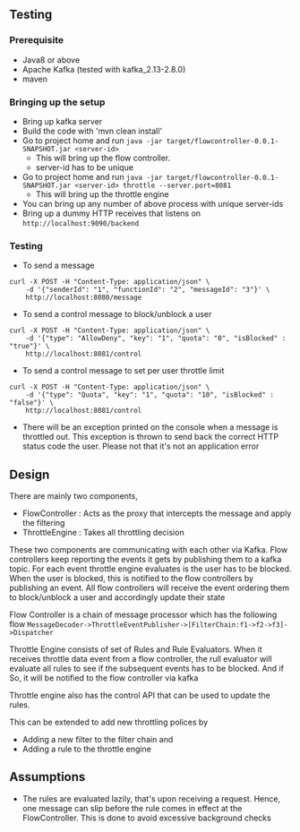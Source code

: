 ## Testing

### Prerequisite
* Java8 or above
* Apache Kafka (tested with kafka_2.13-2.8.0)
* maven

### Bringing up the setup
* Bring up kafka server
* Build the code with 'mvn clean install'
* Go to project home and run `java -jar target/flowcontroller-0.0.1-SNAPSHOT.jar <server-id>`
  * This will bring up the flow controller.
  * server-id has to be unique
* Go to project home and run `java -jar target/flowcontroller-0.0.1-SNAPSHOT.jar <server-id> throttle --server.port=8081`
  * This will bring up the throttle engine
* You can bring up any number of above process with unique server-ids
* Bring up a dummy HTTP receives that listens on `http://localhost:9090/backend` 

### Testing
* To send a message
```
curl -X POST -H "Content-Type: application/json" \
    -d '{"senderId": "1", "functionId": "2", "messageId": "3"}' \
    http://localhost:8080/message
```
* To send a control message to block/unblock a user
```
curl -X POST -H "Content-Type: application/json" \
    -d '{"type": "AllowDeny", "key": "1", "quota": "0", "isBlocked" : "true"}' \
    http://localhost:8081/control
```
* To send a control message to set per user throttle limit
```
curl -X POST -H "Content-Type: application/json" \
    -d '{"type": "Quota", "key": "1", "quota": "10", "isBlocked" : "false"}' \
    http://localhost:8081/control
```
* There will be an exception printed on the console when a message is throttled out. This exception is thrown to send back the correct HTTP status code the user. Please not that it's not an application error 
## Design
There are mainly two components,
- FlowController : Acts as the proxy that intercepts the message and apply the filtering
- ThrottleEngine : Takes all throttling decision 

These two components are communicating with each other via Kafka. Flow controllers keep reporting the events it gets by publishing them to a kafka topic. For each event throttle engine evaluates is the user has to be blocked. When the user is blocked, this is notified to the flow controllers by publishing an event. All flow controllers will receive the event ordering them to block/unblock a user and accordingly update their state

Flow Controller is a chain of message processor which has the following flow
`MessageDecoder->ThrottleEventPublisher->[FilterChain:f1->f2->f3]->Dispatcher`

Throttle Engine consists of set of Rules and Rule Evaluators. When it receives throttle data event from a flow controller, the rull evaluator will evaluate all rules to see if the subsequent events has to be blocked. And if So, it will be notified to the flow controller via kafka

Throttle engine also has the control API that can be used to update the rules. 

This can be extended to add new throttling polices by 
- Adding a new filter to the filter chain and
- Adding a rule to the throttle engine

## Assumptions
- The rules are evaluated lazily, that's upon receiving a request. Hence, one message can slip before the rule comes in effect at the FlowController. This is done to avoid excessive background checks
